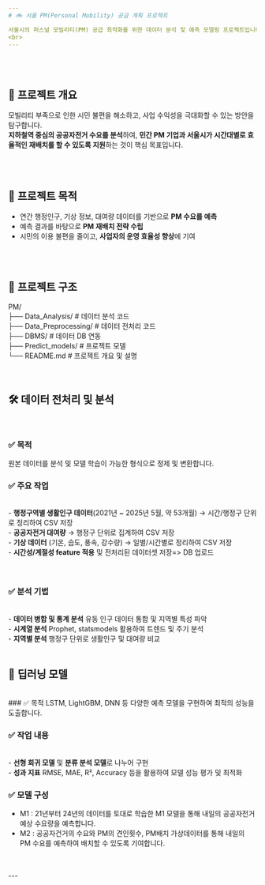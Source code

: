 ```yaml
---
# 🚲 서울 PM(Personal Mobility) 공급 계획 프로젝트

서울시의 퍼스널 모빌리티(PM) 공급 최적화를 위한 데이터 분석 및 예측 모델링 프로젝트입니다.
<br>
---
```

<br>
<br>

## 📌 프로젝트 개요

모빌리티 부족으로 인한 시민 불편을 해소하고, 사업 수익성을 극대화할 수 있는 방안을 탐구합니다. <br> 
**지하철역 중심의 공공자전거 수요를 분석**하여, **민간 PM 기업과 서울시가 시간대별로 효율적인 재배치를 할 수 있도록 지원**하는 것이 핵심 목표입니다.

<br>
<br>

## 🎯 프로젝트 목적

- 연간 행정인구, 기상 정보, 대여량 데이터를 기반으로 **PM 수요를 예측**<br>
- 예측 결과를 바탕으로 **PM 재배치 전략 수립**<br>
- 시민의 이용 불편을 줄이고, **사업자의 운영 효율성 향상**에 기여<br>

<br>
<br>

## 📁 프로젝트 구조
PM/ <br>
├── Data_Analysis/ # 데이터 분석 코드 <br>
├── Data_Preprocessing/ # 데이터 전처리 코드 <br>
├── DBMS/ # 데이터 DB 연동 <br>
├── Predict_models/ # 프로젝트 모델 <br>
└── README.md # 프로젝트 개요 및 설명<br>
<br>
<br>

## 🛠 데이터 전처리 및 분석
<br>

### ✅ 목적
원본 데이터를 분석 및 모델 학습이 가능한 형식으로 정제 및 변환합니다.

### ✅ 주요 작업
<br>
- <b>행정구역별 생활인구 데이터</b>(2021년 ~ 2025년 5월, 약 53개월) → 시간/행정구 단위로 정리하여 CSV 저장<br>
- <b>공공자전거 대여량</b> → 행정구 단위로 집계하여 CSV 저장<br>
- <b>기상 데이터</b> (기온, 습도, 풍속, 강수량) → 일별/시간별로 정리하여 CSV 저장 <br>
- <b>시간성/계절성 feature 적용</b> 및 전처리된 데이터셋 저장=> DB 업로드<br>
<br>
<br>

### ✅ 분석 기법
<br>
- <b>데이터 병합 및 통계 분석</b> 유동 인구 데이터 통합 및 지역별 특성 파악<br>
- <b>시계열 분석</b> Prophet, statsmodels 활용하여 트렌드 및 주기 분석<br>
- <b>지역별 분석</b> 행정구 단위로 생활인구 및 대여량 비교
<br>
<br>

## 🤖 딥러닝 모델
<br>
### ✅ 목적
LSTM, LightGBM, DNN 등 다양한 예측 모델을 구현하여 최적의 성능을 도출합니다.
<br>

### ✅ 작업 내용
<br>
- <b>선형 회귀 모델</b> 및 <b>분류 분석 모델</b>로 나누어 구현<br>
- <b>성과 지표</b> RMSE, MAE, R², Accuracy 등을 활용하여 모델 성능 평가 및 최적화
<br>

### ✅ 모델 구성
- M1 : 21년부터 24년의 데이터를 토대로 학습한 M1 모델을 통해 내일의 공공자전거 예상 수요량을 예측합니다.
- M2 : 공공자건거의 수요와 PM의 견인횟수, PM배치 가상데이터를 통해 내일의 PM 수요를 예측하여 배치할 수 있도록 기여합니다.
<br>
<br>
---

